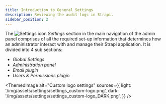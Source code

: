 ```yaml
---
title: Introduction to General Settings
description: Reviewing the audit logs in Strapi.
sidebar_position: 2
---
```


The ![Settings icon](/img/assets/icons/settings.svg) _Settings_ section in the main navigation of the admin panel comprises of all the required set-up information that determines how an administrator interact with and manage their Strapi application. It is divided into 4 sub sections:

- _Global Settings_
- _Administration panel_
- _Email plugin_
- _Users & Permissions plugin_

<ThemedImage
alt="Custom logo settings"
sources={{
    light: '/img/assets/settings/settings_custom-logo.png',
    dark: '/img/assets/settings/settings_custom-logo_DARK.png',
  }}
/>

